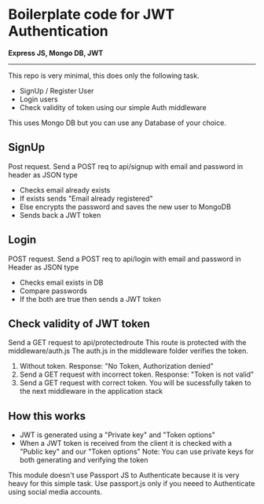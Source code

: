 # Boilerplate code for JWT Authentication
**Express JS, Mongo DB, JWT**

---

This repo is very minimal, this does only the following task.
* SignUp / Register User
* Login users
* Check validity of token using our simple Auth middleware

This uses Mongo DB but you can use any Database of your choice.

## SignUp
Post request. Send a POST req to api/signup with email and password in header as JSON type
* Checks email already exists
* If exists sends "Email already registered"
* Else encrypts the password and saves the new user to MongoDB
* Sends back a JWT token

## Login
POST request. Send a POST req to api/login with email and password in Header as JSON type
* Checks email exists in DB
* Compare passwords
* If the both are true then sends a JWT token

## Check validity of JWT token
Send a GET request to api/protectedroute 
This route is protected with the middleware/auth.js
The auth.js in the middleware folder verifies the token.
1. Without token. Response: "No Token, Authorization denied"
2. Send a GET request with incorrect token. Response: "Token is not valid"
3. Send a GET request with correct token. You will be sucessfully taken to the next middleware in the application stack

## How this works
* JWT is generated using a "Private key" and "Token options"
* When a JWT token is received from the client it is checked with a "Public key" and our "Token options"
Note: You can use private keys for both generating and verifying the token

This module doesn't use Passport JS to Authenticate because it is very heavy for this simple task. Use passport.js only if you neeed to Authenticate using social media accounts.